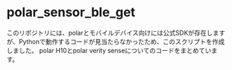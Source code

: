 # polar_sensor_ble_get

このリポジトリには、polarとモバイルデバイス向けには公式SDKが存在しますが、Pythonで動作するコードが見当たらなかったため、このスクリプトを作成しました。
polar H10とpolar verity senseについてのコードをまとめています。


